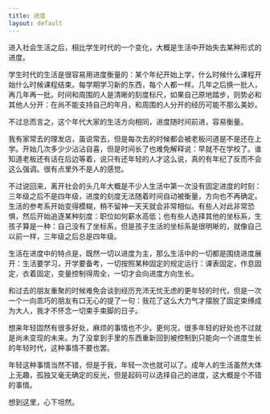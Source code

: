 ```yaml
---
title: 进度
layout: default
---
```


进入社会生活之后，相比学生时代的一个变化，大概是生活中开始失去某种形式的进度。

学生时代的生活是很容易用进度衡量的：某个年纪开始上学，什么时候什么课程开始什么时候课程结束。每学期学习新的东西，每个人都一样。几年之后换一批人，再几年再一批。时间和周围的人是清晰的刻度标尺，如果自己原地踏步，则势必和其他人分开：在尚不能支持自己的年月，和周围的人分开的经历可能不那么美妙。

不过总而言之，这个年代大家的生活方向相同，进度随时间前进，容易衡量。

我有家常去的理发店，虽说常去，但是每次去的时候都会被老板问道是不是还在上学。开始几次多少少沾沾自喜，但是时间长了也难免解释说：早就不在学校了。谁知道老板还有话在后边等着，说只有还年轻的人才这么说，真的有年纪了反而不会这么强调。很有点里外不是人的感觉。

不过说回来，离开社会的头几年大概是不少人生活中第一次没有固定进度的时刻：三年级之后不是四年级，进度的刻度无法随着时间自动被衡量，方向也不再确定。生活的参考系开始变得模糊，稍不留神一天天就会非常相似。有些人对此非常恐惧，然后开始追逐某种刻度：职位如何薪水高低；也有些人选择其他的坐标系，生孩子算是一种：自己没有了坐标系，但是孩子生活的坐标系是很明晰的，就像自己以前一样，三年级之后总是四年级。

生活在进度中的特点是，既然一切以进度为主，那么生活中的一切都是围绕进度展开：生活要学习，开学要备考，一切按照某种固定的规定运行：课表固定，作息固定，衣着固定，变量控制得周全，一切才会向进度方向生长。

和过去的朋友重聚的时候难免会谈到经历充沛无忧无虑的更年轻的时代，但是一次一个一向乖巧的朋友有口无心的提了一句：我花了这么大力气才摆脱了固定束缚成为大人，我才不怀念一切束手束脚的日子。

想来年轻固然有很多好处，麻烦的事情也不少。更何况，很多年轻的好处也不过就是尚未变现的未来。为了没拿到手里的东西重新回到被控制到只能向一个进度生长的年轻时代，这种事情不要也罢。

年轻这种事情当然不错，但是于我，年轻一次也就可以了。成年人的生活虽然大体上无趣，孤独又毫无确定的反光，但是起码可以选择自己的进度，这大概是个不错的事情。

想到这里，心下坦然。
